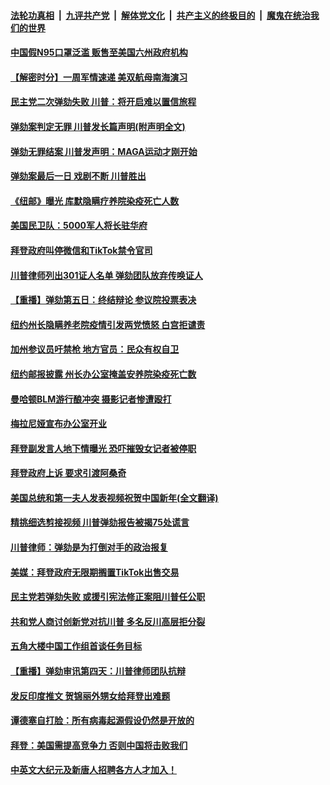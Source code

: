 

####  [法轮功真相](../../../../basic/blob/master/README.md?t=02141701) &nbsp;|&nbsp; [九评共产党](../../../../9ping.md/blob/master/README.md?t=02141701) &nbsp;|&nbsp; [解体党文化](../../../../jtdwh.md/blob/master/README.md?t=02141701)  &nbsp;|&nbsp; [共产主义的终极目的](../../../../gczydzjmd.md/blob/master/README.md?t=02141701) &nbsp;|&nbsp; [魔鬼在统治我们的世界](../../../../mgztzwmdsj.md/blob/master/README.md?t=02141701) 

#### [中国假N95口罩泛滥 贩售至美国六州政府机构](../pages/prog203/a103054098.md?t=02141701) 

#### [【解密时分】一周军情速递 美双航母南海演习](../pages/prog203/a103054079.md?t=02141701) 

#### [民主党二次弹劾失败 川普：将开启难以置信旅程](../pages/prog203/a103054027.md?t=02141701) 

#### [弹劾案判定无罪 川普发长篇声明(附声明全文)](../pages/prog203/a103053988.md?t=02141701) 

#### [弹劾无罪结案 川普发声明：MAGA运动才刚开始](../pages/prog203/a103053877.md?t=02141701) 

#### [弹劾案最后一日 戏剧不断 川普胜出](../pages/prog203/a103053924.md?t=02141701) 

#### [《纽邮》曝光 库默隐瞒疗养院染疫死亡人数](../pages/prog203/a103053912.md?t=02141701) 

#### [美国民卫队：5000军人将长驻华府](../pages/prog203/a103053897.md?t=02141701) 

#### [拜登政府叫停微信和TikTok禁令官司](../pages/prog203/a103053875.md?t=02141701) 

#### [川普律师列出301证人名单 弹劾团队放弃传唤证人](../pages/prog203/a103053852.md?t=02141701) 

#### [【重播】弹劾第五日：终结辩论 参议院投票表决](../pages/prog203/a103053706.md?t=02141701) 

#### [纽约州长隐瞒养老院疫情引发两党愤怒 白宫拒谴责](../pages/prog203/a103053647.md?t=02141701) 

#### [加州参议员吁禁枪 地方官员：民众有权自卫](../pages/prog203/a103053704.md?t=02141701) 

#### [纽约邮报披露 州长办公室掩盖安养院染疫死亡数](../pages/prog203/a103053535.md?t=02141701) 

#### [曼哈顿BLM游行酿冲突 摄影记者惨遭殴打](../pages/prog203/a103053490.md?t=02141701) 

#### [梅拉尼娅宣布办公室开业](../pages/prog203/a103053397.md?t=02141701) 

#### [拜登副发言人地下情曝光 恐吓摧毁女记者被停职](../pages/prog203/a103053304.md?t=02141701) 

#### [拜登政府上诉 要求引渡阿桑奇](../pages/prog203/a103053293.md?t=02141701) 

#### [美国总统和第一夫人发表视频祝贺中国新年(全文翻译)](../pages/prog203/a103053285.md?t=02141701) 

#### [精挑细选剪接视频 川普弹劾报告被揭75处谎言](../pages/prog203/a103053177.md?t=02141701) 

#### [川普律师：弹劾是为打倒对手的政治报复](../pages/prog203/a103053204.md?t=02141701) 

#### [美媒：拜登政府无限期搁置TikTok出售交易](../pages/prog203/a103053153.md?t=02141701) 

#### [民主党若弹劾失败 或援引宪法修正案阻川普任公职](../pages/prog203/a103053120.md?t=02141701) 

#### [共和党人商讨创新党对抗川普 多名反川高层拒分裂](../pages/prog203/a103053095.md?t=02141701) 

#### [五角大楼中国工作组首谈任务目标](../pages/prog203/a103053121.md?t=02141701) 

#### [【重播】弹劾审讯第四天：川普律师团队抗辩](../pages/prog203/a103053040.md?t=02141701) 

#### [发反印度推文 贺锦丽外甥女给拜登出难题](../pages/prog203/a103052939.md?t=02141701) 

#### [谭德塞自打脸：所有病毒起源假设仍然是开放的](../pages/prog203/a103052946.md?t=02141701) 

#### [拜登：美国需提高竞争力 否则中国将击败我们](../pages/prog203/a103053021.md?t=02141701) 

#### [中英文大纪元及新唐人招聘各方人才加入！](../pages/prog203/a103053013.md?t=02141701) 

